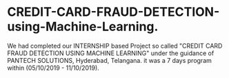 # CREDIT-CARD-FRAUD-DETECTION-using-Machine-Learning.
We had completed our INTERNSHIP based Project so called "CREDIT CARD FRAUD DETECTION USING MACHINE LEARNING" under the guidance of PANTECH SOLUTIONS, Hyderabad, Telangana. it was a 7 days program within (05/10/2019 - 11/10/2019).
